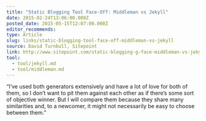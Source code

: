 ```yaml
---
title: "Static Blogging Tool Face-Off: Middleman vs Jekyll"
date: 2015-02-24T13:06:00.000Z
posted_date: 2015-05-15T12:07:00.000Z
editor_recommends:
type: Article
slug: links/static-blogging-tool-face-off-middleman-vs-jekyll
source: David Turnbull, Sitepoint
link: http://www.sitepoint.com/static-blogging-g-face-middleman-vs-jekyll/
tool:
  - tool/jekyll.md
  - tool/middleman.md
---
```

“I’ve used both generators extensively and have a lot of love for both of them, so I don’t want to pit them against each other as if there’s some sort of objective winner. But I will compare them because they share many similarities and, to a newcomer, it might not necessarily be easy to choose between them.”



